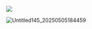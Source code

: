 

<img src="https://komarev.com/ghpvc/?username=peruere&color=5C5C5C&style=flat-square&label=ㅤㅤdeathnoteㅤvictimㅤcountㅤㅤ&base=13693"> <br>
 <p align="center"> 

![Untitled145_20250505184459](https://github.com/user-attachments/assets/5c7f363f-0122-4b36-b73a-fd457b494ee8)

<br> ㅤ <br> ㅤ
<br> ㅤ <br> ㅤ
<br> ㅤ <br> ㅤ
<br> ㅤ <br> ㅤ
<br> ㅤ <br> ㅤ
<br> ㅤ <br> ㅤ
<br> ㅤ <br> ㅤ
